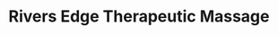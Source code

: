 ---
title: "Rivers Edge Therapeutic Massage"
url: /waldoboro/rivers-edge-therapeutic-massage/
shop: massage
---
